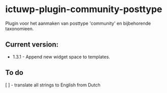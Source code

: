 # ictuwp-plugin-community-posttype
Plugin voor het aanmaken van posttype 'community' en bijbehorende taxonomieen.



## Current version:
* 1.3.1 - Append new widget space to templates.

## To do
[ ] - translate all strings to English from Dutch
